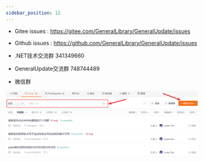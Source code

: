 ```yaml
---
sidebar_position: 12
---
```




- Gitee issues : https://gitee.com/GeneralLibrary/GeneralUpdate/issues
- Github issues : https://github.com/GeneralLibrary/GeneralUpdate/issues

-  .NET技术交流群 341349660
- GeneralUpdate交流群 748744489
- 微信群



![gitee_issues](imgs/gitee_issues.png)